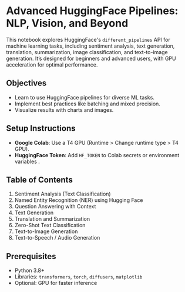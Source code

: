 # Advanced HuggingFace Pipelines: NLP, Vision, and Beyond

This notebook explores HuggingFace's `different_pipelines` API for machine learning tasks, including sentiment analysis, text generation, translation, summarization, image classification, and text-to-image generation. It’s designed for beginners and advanced users, with GPU acceleration for optimal performance.

## Objectives
- Learn to use HuggingFace pipelines for diverse ML tasks.
- Implement best practices like batching and mixed precision.
- Visualize results with charts and images.

## Setup Instructions
- **Google Colab**: Use a T4 GPU (Runtime > Change runtime type > T4 GPU).
- **HuggingFace Token**: Add `HF_TOKEN` to Colab secrets or environment variables [](https://huggingface.co/docs/hub/security-tokens).

## Table of Contents
1. Sentiment Analysis (Text Classification)
2. Named Entity Recognition (NER) using Hugging Face
3. Question Answering with Context
4. Text Generation
5. Translation and Summarization
6. Zero-Shot Text Classification
7. Text-to-Image Generation
8. Text-to-Speech / Audio Generation

## Prerequisites
- Python 3.8+
- Libraries: `transformers`, `torch`, `diffusers`, `matplotlib`
- Optional: GPU for faster inference
